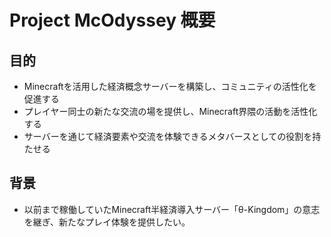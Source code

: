 # Project McOdyssey 概要

## 目的
- Minecraftを活用した経済概念サーバーを構築し、<TicK-tag>コミュニティの活性化を促進する
- プレイヤー同士の新たな交流の場を提供し、Minecraft界隈の活動を活性化する
- サーバーを通じて経済要素や交流を体験できるメタバースとしての役割を持たせる

## 背景
- 以前まで稼働していたMinecraft半経済導入サーバー「θ-Kingdom」の意志を継ぎ、新たなプレイ体験を提供したい。